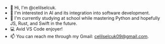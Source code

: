 - 👋 Hi, I'm @celilselcuk.
- 👀 I'm interested in AI and its integration into software development.
- 🌱 I'm currently studying at school while mastering Python and hopefully JS, Rust, and Swift in the future.
- 💻 Avid VS Code enjoyer!
- 📫 You can reach me through my Gmail: celilselcuk09@gmail.com.
